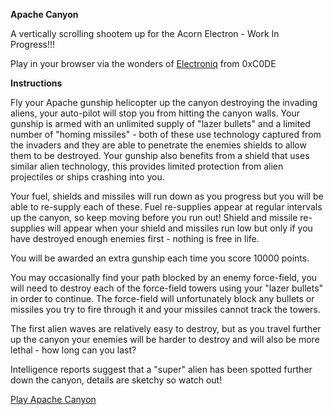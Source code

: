 **Apache Canyon**

A vertically scrolling shootem up for the Acorn Electron - Work In Progress!!!

Play in your browser via the wonders of [Electroniq](https://github.com/0xC0DE6502/electroniq/blob/main/README.md) from 0xC0DE

**Instructions**

Fly your Apache gunship helicopter up the canyon destroying the invading aliens, your auto-pilot will stop you from hitting the canyon walls. Your gunship is armed with an unlimited supply of "lazer bullets" and a limited number of "homing missiles" - both of these use technology captured from the invaders and they are able to penetrate the enemies shields to allow them to be destroyed. Your gunship also benefits from a shield that uses similar alien technology, this provides limited protection from alien projectiles or ships crashing into you.

Your fuel, shields and missiles will run down as you progress but you will be able to re-supply each of these. Fuel re-supplies appear at regular intervals up the canyon, so keep moving before you run out! Shield and missile re-supplies will appear when your shield and missiles run low but only if you have destroyed enough enemies first - nothing is free in life.

You will be awarded an extra gunship each time you score 10000 points.

You may occasionally find your path blocked by an enemy force-field, you will need to destroy each of the force-field towers using your "lazer bullets" in order to continue. The force-field will unfortunately block any bullets or missiles you try to fire through it and your missiles cannot track the towers.

The first alien waves are relatively easy to destroy, but as you travel further up the canyon your enemies will be harder to destroy and will also be more lethal - how long can you last?

Intelligence reports suggest that a "super" alien has been spotted further down the canyon, details are sketchy so watch out!

[Play Apache Canyon](https://0xc0de6502.github.io/electroniq/?dfs&autoboot&disk0=https://raw.githubusercontent.com/rasto68/apache-canyon/main/apache.ssd)
